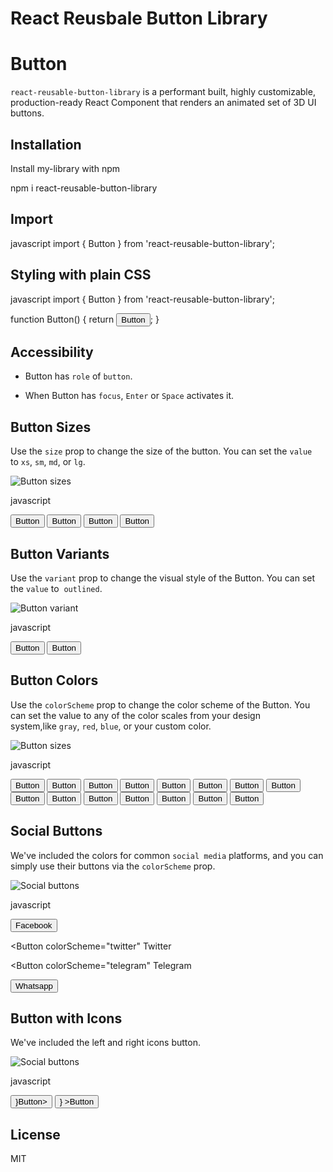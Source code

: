 # React Reusbale Button Library

# Button

`react-reusable-button-library` is a performant built, highly customizable, production-ready React Component that renders an animated set of 3D UI buttons.

## Installation

Install my-library with npm

npm i react-reusable-button-library

## Import

javascript import { Button } from 'react-reusable-button-library';

## Styling with plain CSS

javascript import { Button } from 'react-reusable-button-library';

function Button() { return <Button>Button</Button>; }

## Accessibility

-   Button has `role` of `button`.

-   When Button has `focus`, `Enter` or `Space` activates it.

## Button Sizes

Use the `size` prop to change the size of the button. You can set the `value` to `xs`, `sm`, `md`, or `lg`.

![Button sizes](https://i.ibb.co/7G2rpFj/buttonsize.jpg)

javascript

<Stack row wrap >
    <Button size="xs">Button</Button>
    <Button size="sm">Button</Button>
    <Button size="md">Button</Button>
    <Button size="lg">Button</Button>
</Stack>

## Button Variants

Use the `variant` prop to change the visual style of the Button. You can set the `value` to  `outlined`.

![Button variant](https://i.ibb.co/F6ws1HN/buttonvariant.jpg)

javascript

<Stack row >
    <Button>Button</Button>
    <Button variant="outlined">Button</Button>
</Stack>

## Button Colors

Use the `colorScheme` prop to change the color scheme of the Button. You can set the value to any of the color scales from your design system,like `gray`, `red`, `blue`, or your custom color.

![Button sizes](https://i.ibb.co/JdgJv7L/buttoncolor.jpg)

javascript

<Stack spacing={2} row wrap >
        <Button>Button</Button>
        <Button colorScheme="red" >Button</Button>
        <Button colorScheme="yellow" >Button</Button>
        <Button colorScheme="green" >Button</Button>
        <Button colorScheme="pink" >Button</Button>
        <Button colorScheme="blue" >Button</Button>
        <Button colorScheme="cyan" >Button</Button>
        <Button colorScheme="orange" >Button</Button>
        <Button colorScheme="purple" >Button</Button>
        <Button colorScheme="teal" >Button</Button>
        <Button colorScheme="linkdin" >Button</Button>
        <Button colorScheme="facebook" >Button</Button>
        <Button colorScheme="whatsapp" >Button</Button>
        <Button colorScheme="twitter" >Button</Button>
        <Button colorScheme="telegram" >Button</Button>
</Stack>

## Social Buttons

We've included the colors for common `social media` platforms, and you can simply use their buttons via the `colorScheme` prop.

![Social buttons](https://i.ibb.co/GHzpWtn/social.jpg)

javascript

<Stack row >
  <Button colorScheme="facebook">
    Facebook
  </Button>
            
  <Button colorScheme="twitter" 
    Twitter
  </Button>
            
  <Button colorScheme="telegram" 
    Telegram
   </Button>
           
  <Button colorScheme="whatsapp">
    Whatsapp
   </Button>     
</Stack>

## Button with Icons

We've included the left and right icons button.

![Social buttons](https://i.ibb.co/FXR4fdk/button-With-Icon.jpg)

javascript

<Stack>
    <Button leftIcon={<IoMdArrowBack />}Button></Button>
    <Button rightIcon={<IoMdArrowForward />} >Button</Button>
</Stack>

## License

MIT
